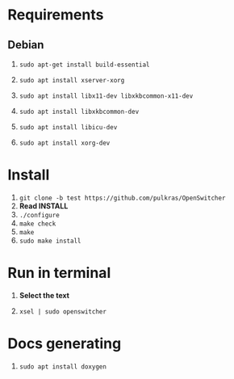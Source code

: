 # Requirements
## Debian

1.  `sudo apt-get install build-essential`

2.  `sudo apt install xserver-xorg`

3.  `sudo apt install libx11-dev libxkbcommon-x11-dev`

4.  `sudo apt install libxkbcommon-dev`

5.  `sudo apt install libicu-dev`

6.  `sudo apt install xorg-dev`

# Install

1. `git clone -b test https://github.com/pulkras/OpenSwitcher`
2. **Read INSTALL**
3. `./configure`
4. `make check`
5. `make`
6. `sudo make install`

# Run in terminal

1. **Select the text**

2.  `xsel | sudo openswitcher`

# Docs generating

1.  `sudo apt install doxygen`
